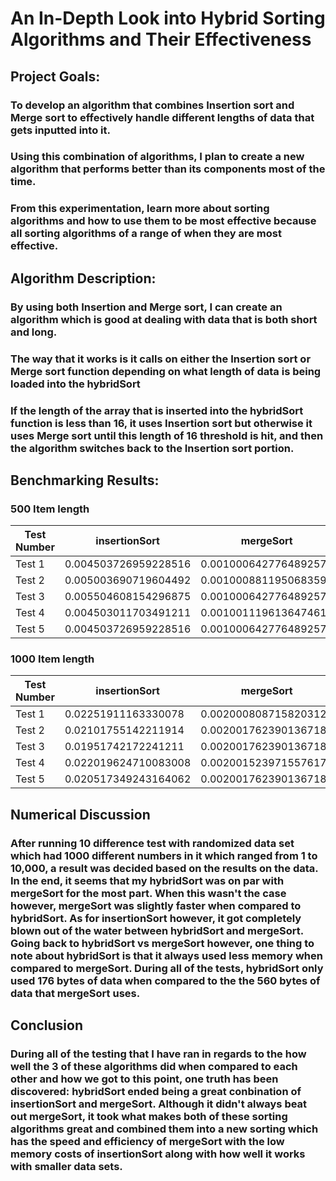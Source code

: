 # An In-Depth Look into Hybrid Sorting Algorithms and Their Effectiveness


## Project Goals:
### To develop an algorithm that combines Insertion sort and Merge sort to effectively handle different lengths of data that gets inputted into it.
### Using this combination of algorithms, I plan to create a new algorithm that performs better than its components most of the time.
### From this experimentation, learn more about sorting algorithms and how to use them to be most effective because all sorting algorithms of a range of when they are most effective.

## Algorithm Description:
### By using both Insertion and Merge sort, I can create an algorithm which is good at dealing with data that is both short and long.
### The way that it works is it calls on either the Insertion sort or Merge sort function depending on what length of data is being loaded into the hybridSort
### If the length of the array that is inserted into the hybridSort function is less than 16, it uses Insertion sort but otherwise it uses Merge sort until this length of 16 threshold is hit, and then the algorithm switches back to the Insertion sort portion.


## Benchmarking Results:
### 500 Item length
| Test Number | insertionSort | mergeSort | hybridSort |
| ----------- | ------- | ------- | ------- |
| Test 1      | 0.004503726959228516    | 0.0010006427764892578    | 0.0010008811950683594    |
| Test 2      | 0.005003690719604492    | 0.0010008811950683594    | 0.0010006427764892578    |
| Test 3      | 0.005504608154296875    | 0.0010006427764892578    | 0.0010008811950683594    |
| Test 4      | 0.004503011703491211    | 0.001001119613647461     |  0.001001119613647461    |
| Test 5      | 0.004503726959228516    | 0.0010006427764892578    | 0.0010006427764892578    |


### 1000 Item length
| Test Number | insertionSort | mergeSort | hybridSort |
| ----------- | ------- | ------- | ------- |
| Test 1      | 0.02251911163330078    | 0.0020008087158203125    | 0.0020017623901367188    |
| Test 2      | 0.02101755142211914    | 0.0020017623901367188    | 0.001501321792602539    |
| Test 3      | 0.01951742172241211    | 0.0020017623901367188    | 0.0020017623901367188    |
| Test 4      | 0.022019624710083008    | 0.002001523971557617    | 0.002001523971557617    |
| Test 5      | 0.020517349243164062    | 0.0020017623901367188    | 0.0020008087158203125    |


## Numerical Discussion
### After running 10 difference test with randomized data set which had 1000 different numbers in it which ranged from 1 to 10,000, a result was decided based on the results on the data. In the end, it seems that my hybridSort was on par with mergeSort for the most part. When this wasn't the case however, mergeSort was slightly faster when compared to hybridSort. As for insertionSort however, it got completely blown out of the water between hybridSort and mergeSort. Going back to hybridSort vs mergeSort however, one thing to note about hybridSort is that it always used less memory when compared to mergeSort. During all of the tests, hybridSort only used 176 bytes of data when compared to the the 560 bytes of data that mergeSort uses.

## Conclusion
### During all of the testing that I have ran in regards to the how well the 3 of these algorithms did when compared to each other and how we got to this point, one truth has been discovered: hybridSort ended being a great conbination of insertionSort and mergeSort. Although it didn't always beat out mergeSort, it took what makes both of these sorting algorithms great and combined them into a new sorting which has the speed and efficiency of mergeSort with the low memory costs of insertionSort along with how well it works with smaller data sets.







